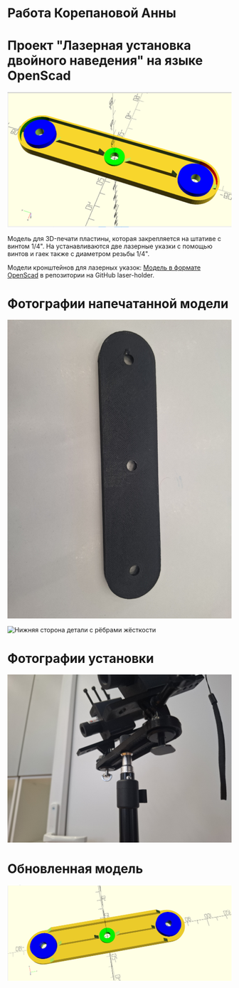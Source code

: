 # Работа Корепановой Анны
# Проект "Лазерная установка двойного наведения" на языке OpenScad

![Model in OpenScad plate for twin lasers](images/plate_twin_lasers.png)

Модель для 3D-печати пластины, которая закрепляется на штативе с винтом 1/4". На устанавливаются две лазерные указки с помощью винтов и гаек также с диаметром резьбы 1/4".

Модели кронштейнов для лазерных указок:
[Модель в формате OpenScad](https://github.com/ifizmat/laser-holder) в репозитории на GitHub laser-holder.

# Фотографии напечатанной модели
![Верхняя сторона детали](images/photo1.jpg)

![Нижняя сторона детали с рёбрами жёсткости](images/photo2.jpg)

# Фотографии установки  
![Model in OpenScad plate for twin lasers](images/twin_lasers.jpg)

# Обновленная модель
![Model in OpenScad plate for twin lasers](images/plate_twin_lasers_finale.png)